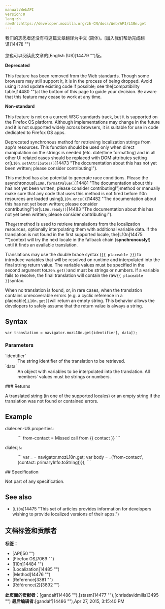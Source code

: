 ```yaml
---
manual:WebAPI
version:0
lang:zh
rawUrl:https://developer.mozilla.org/zh-CN/docs/Web/API/L10n.get
---
```




<bdi>我们的志愿者还没有将这篇文章翻译为<bdi>中文 (简体)</bdi>。[加入我们帮助完成翻译]14478 "")<br></br>您也可以阅读此文章的[English (US)]14479 "")版。</bdi>






**Deprecated**<br></br>This feature has been removed from the Web standards. Though some browsers may still support it, it is in the process of being dropped. Avoid using it and update existing code if possible; see the[compatibility table]14480 "")at the bottom of this page to guide your decision. Be aware that this feature may cease to work at any time.




**Non-standard**<br></br>This feature is not on a current W3C standards track, but it is supported on the Firefox OS platform. Although implementations may change in the future and it is not supported widely across browsers, it is suitable for use in code dedicated to Firefox OS apps.




Deprecated synchronous method for retrieving localization strings from app&#39;s resources. This function should be used only when direct manipulation on the strings is needed (etc. date/time formatting) and in all other UI related cases should be replaced with DOM attributes setting or[`L10n.setAttributes()`]14473 "The documentation about this has not yet been written; please consider contributing!").



This method has also potential to generate race conditions. Please the asynchronous[`L10n.formatValue()`]14481 "The documentation about this has not yet been written; please consider contributing!")method or manually make sure that any code that uses this method is not fired before l10n resources are loaded using[`L10n.once()`]14482 "The documentation about this has not yet been written; please consider contributing!")or[`L10n.ready()`]14483 "The documentation about this has not yet been written; please consider contributing!").



The`get`method is used to retrieve translations from the localization resources, optionally interpolating them with additional variable data. If the translation is not found in the first supported locale, the[L10n]14475 "")context will try the next locale in the fallback chain (**synchronously**!) until it finds an available translation.




Translations may use the double brace syntax (`{{ placeable }}`) to introduce variables that will be resolved on runtime and interpolated into the final string return value. The variable values must be specified in the second argument to`L20n.get()`and must be strings or numbers. If a variable fails to resolve, the final translation will contain the raw`{{ placeable }}`syntax.



When no translation is found, or, in rare cases, when the translation contains unrecoverable errors (e.g. a cyclic reference in a placeable),`L10n.get()`will return an empty string. This behavior allows the developers to safely assume that the return value is always a string.


## Syntax<a name="Syntax"></a>

```
var translation = navigator.mozL10n.get(identifier[, data]);
```

### Parameters<a name="Parameters"></a>
<dl><dt>`identifier`</dt><dd>The string identifier of the translation to be retrieved.</dd><dt>`data`</dt><dd>An object with variables to be interpolated into the translation. All members&#39; values must be strings or numbers.</dd></dl>
### Returns<a name="Returns"></a>


A translated string (in one of the supported locales) or an empty string if the translation was not found or contained errors.


## Example<a name="Example"></a>
<dl><dt>dialer.en-US.properties:</dt></dl><dl><dd>
```
from-contact = Missed call from {{ contact }}
```
</dd></dl><dl><dt>dialer.js:</dt></dl><dl><dd>
```
var _ = navigator.mozL10n.get;
var body = _('from-contact', {contact: primaryInfo.toString()});
```
</dd></dl>
## Specification<a name="Specification"></a>


Not part of any specification.


## See also<a name="See_also"></a>

* [`L10n`]14475 "This set of articles provides information for developers wishing to provide localized versions of their apps.")



## 文档标签和贡献者
**标签：**
* [API]50 "")
* [Firefox OS]7069 "")
* [l10n]14484 "")
* [Localization]14485 "")
* [Method]14476 "")
* [Reference]3381 "")
* [Référence(2)]3892 "")

**此页面的贡献者：**[gandalf]14486 ""),[stasm]14477 ""),[chrisdavidmills]3495 "")
**最后编辑者:**[gandalf]14486 ""),<time>Apr 27, 2015, 3:15:40 PM</time>


